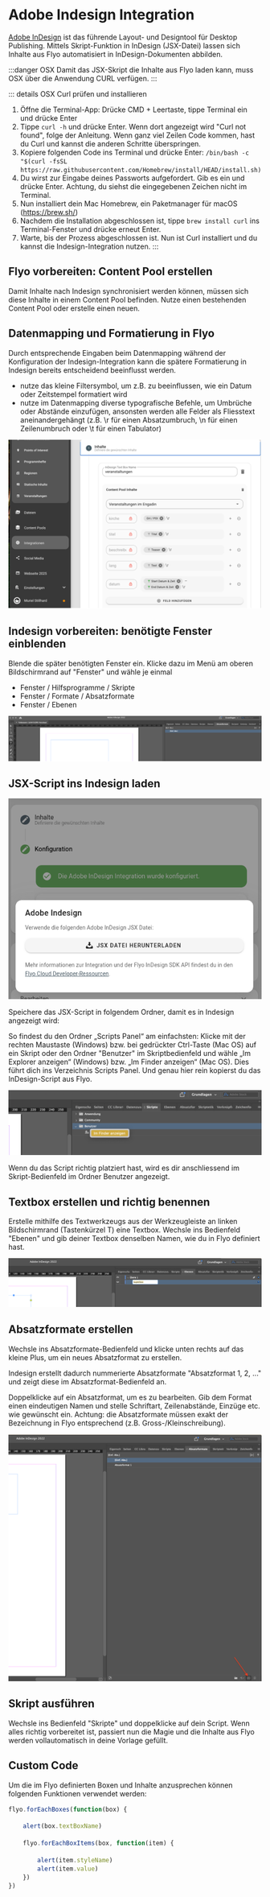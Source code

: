# Adobe Indesign Integration

[Adobe InDesign](https://www.adobe.com/ch_de/products/indesign.html) ist das führende Layout- und Designtool für Desktop Publishing. Mittels Skript-Funktion in InDesign (JSX-Datei) lassen sich Inhalte aus Flyo automatisiert in InDesign-Dokumenten abbilden.

:::danger OSX
Damit das JSX-Skript die Inhalte aus Flyo laden kann, muss OSX über die Anwendung CURL verfügen.
:::

::: details OSX Curl prüfen und installieren
1) Öffne die Terminal-App: Drücke CMD + Leertaste, tippe Terminal ein und drücke Enter
2) Tippe `curl -h` und drücke Enter. Wenn dort angezeigt wird "Curl not found", folge der Anleitung. Wenn ganz viel Zeilen Code kommen, hast du Curl und kannst die anderen Schritte überspringen.
3) Kopiere folgenden Code ins Terminal und drücke Enter:
`/bin/bash -c "$(curl -fsSL https://raw.githubusercontent.com/Homebrew/install/HEAD/install.sh)`
3) Du wirst zur Eingabe deines Passworts aufgefordert. Gib es ein und drücke Enter. Achtung, du siehst die eingegebenen Zeichen nicht im Terminal.
4) Nun installiert dein Mac Homebrew, ein Paketmanager für macOS (https://brew.sh/)
5) Nachdem die Installation abgeschlossen ist, tippe `brew install curl` ins Terminal-Fenster und drücke erneut Enter.
6) Warte, bis der Prozess abgeschlossen ist. Nun ist Curl installiert und du kannst die Indesign-Integration nutzen.
:::

## Flyo vorbereiten: Content Pool erstellen

Damit Inhalte nach Indesign synchronisiert werden können, müssen sich diese Inhalte in einem Content Pool befinden. Nutze einen bestehenden Content Pool oder erstelle einen neuen.

## Datenmapping und Formatierung in Flyo

Durch entsprechende Eingaben beim Datenmapping während der Konfiguration der Indesign-Integration kann die spätere Formatierung in Indesign bereits entscheidend beeinflusst werden.
- nutze das kleine Filtersymbol, um z.B. zu beeinflussen, wie ein Datum oder Zeitstempel formatiert wird
- nutze im Datenmapping diverse typografische Befehle, um Umbrüche oder Abstände einzufügen, ansonsten werden alle Felder als Fliesstext aneinandergehängt (z.B. \r für einen Absatzumbruch, \n für einen Zeilenumbruch oder \t für einen Tabulator)
  
![Beispiel für ein Mapping mit Absatzumbrüchen](assets/indesign/mapping.png)

## Indesign vorbereiten: benötigte Fenster einblenden

Blende die später benötigten Fenster ein. Klicke dazu im Menü am oberen Bildschirmrand auf "Fenster" und wähle je einmal
- Fenster / Hilfsprogramme / Skripte
- Fenster / Formate / Absatzformate
- Fenster / Ebenen

![Alle benötigten Bedienflächen](assets/indesign/bedienflaechen.png)


## JSX-Script ins Indesign laden

![SX-Script Download](assets/indesign/savejsx.png)

Speichere das JSX-Script in folgendem Ordner, damit es in Indesign angezeigt wird:

So findest du den Ordner „Scripts Panel“ am einfachsten: Klicke mit der rechten Maustaste (Windows) bzw. bei gedrückter Ctrl-Taste (Mac OS) auf ein Skript oder den Ordner "Benutzer" im Skriptbedienfeld und wähle „Im Explorer anzeigen“ (Windows) bzw. „Im Finder anzeigen“ (Mac OS). Dies führt dich ins Verzeichnis Scripts Panel. Und genau hier rein kopierst du das InDesign-Script aus Flyo.

![Skriptordner finden](assets/indesign/skriptordner.png)

Wenn du das Script richtig platziert hast, wird es dir anschliessend im Skript-Bedienfeld im Ordner Benutzer angezeigt.

## Textbox erstellen und richtig benennen

Erstelle mithilfe des Textwerkzeugs aus der Werkzeugleiste an linken Bildschirmrand (Tastenkürzel T) eine Textbox. Wechsle ins Bedienfeld "Ebenen" und gib deiner Textbox denselben Namen, wie du in Flyo definiert hast.

![Textbox umbenennen](assets/indesign/rename_textbox.png)

## Absatzformate erstellen

Wechsle ins Absatzformate-Bedienfeld und klicke unten rechts auf das kleine Plus, um ein neues Absatzformat zu erstellen.

Indesign erstellt dadurch nummerierte Absatzformate "Absatzformat 1, 2, ..." und zeigt diese im Absatzformat-Bedienfeld an.

Doppelklicke auf ein Absatzformat, um es zu bearbeiten. Gib dem Format einen eindeutigen Namen und stelle Schriftart, Zeilenabstände, Einzüge etc. wie gewünscht ein. Achtung: die Absatzformate müssen exakt der Bezeichnung in Flyo entsprechend (z.B. Gross-/Kleinschreibung).

![Absatzformat erstellen](assets/indesign/erstelle_absatzformat.png)

## Skript ausführen

Wechsle ins Bedienfeld "Skripte" und doppelklicke auf dein Script. Wenn alles richtig vorbereitet ist, passiert nun die Magie und die Inhalte aus Flyo werden vollautomatisch in deine Vorlage gefüllt.

## Custom Code

Um die im Flyo definierten Boxen und Inhalte anzusprechen können folgenden Funktionen verwendet werden:

```js
flyo.forEachBoxes(function(box) {

    alert(box.textBoxName)

    flyo.forEachBoxItems(box, function(item) {
        
        alert(item.styleName)
        alert(item.value)
    })
})
```
